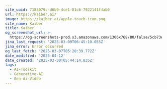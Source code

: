 ```yaml
---
site_uuid: 7183079c-d6b9-4ce1-81c6-7922141f4ab0
url: https://kaiber.ai/
image: https://kaiber.ai/apple-touch-icon.png
site_name: Kaiber
title: Kaiber
og_screenshot_url: >-
  https://og-screenshots-prod.s3.amazonaws.com/1366x768/80/false/5cb73ed272e54cfa8c3056fbe38b96e36b99dd074e2840c5a0c6ff254bda6e21.jpeg
jina_last_request: '2025-03-09T06:45:10.055Z'
jina_error: Error occurred
og_last_fetch: '2025-03-07T05:20:39.772Z'
date_modified: '2025-04-12'
date_created: '2025-03-30T05:44:14.835Z'
tags:
  - AI-Toolkit
  - Generative-AI
  - Gen-Ai-Video
---
```





































